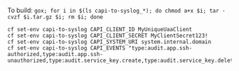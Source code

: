 To build: `gox; for i in $(ls capi-to-syslog_*); do chmod a+x $i; tar -cvzf $i.tar.gz $i; rm $i; done`

```
cf set-env capi-to-syslog CAPI_CLIENT_ID MyUniqueUaaClient
cf set-env capi-to-syslog CAPI_CLIENT_SECRET MyClientSecret123!
cf set-env capi-to-syslog CAPI_SYSTEM_URI system.internal.domain
cf set-env capi-to-syslog CAPI_EVENTS "type:audit.app.ssh-authorized,type:audit.app.ssh-unauthorized,type:audit.service_key.create,type:audit.service_key.delete,type:audit.space.create,type:audit.app.create"
```
